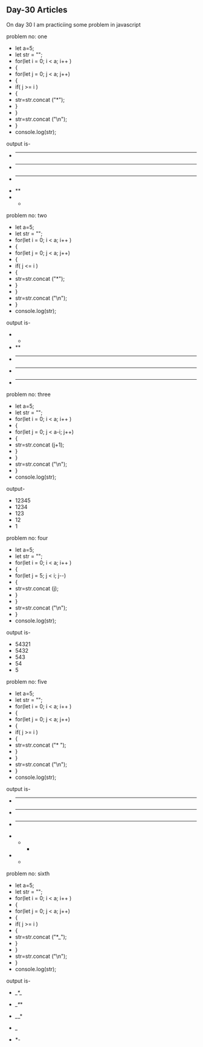 ## Day-30 Articles

On day 30 I am practiciing some problem in javascript

problem no: one

* let a=5;
* let str = "";
* for(let i = 0; i < a; i++ )
* {
* for(let j = 0; j < a; j++)
* {
* if( j >= i )
* {
* str=str.concat ("*");
* }
* }
* str=str.concat ("\n");
* }
* console.log(str);

output is-

- *****
- ****
- ***
- **
- *


problem no: two

* let a=5;
* let str = "";
* for(let i = 0; i < a; i++ )
* {
* for(let j = 0; j < a; j++)
* {
* if( j <= i )
* {
* str=str.concat ("*");
* }
* }
* str=str.concat ("\n");
* }
* console.log(str);

output is-

- *
- **
- ***
- ****
- *****

problem no: three

* let a=5;
* let str = "";
* for(let i = 0; i < a; i++ )
* {
* for(let j = 0; j < a-i; j++)
* {
* str=str.concat (j+1);
* }
* }
* str=str.concat ("\n");
* }
* console.log(str);


output-

- 12345
- 1234
- 123
- 12
- 1

problem no: four

* let a=5;
* let str = "";
* for(let i = 0; i < a; i++ )
* {
* for(let j = 5; j < i; j--)
* {
* str=str.concat (j);
* }
* }
* str=str.concat ("\n");
* }
* console.log(str);


output is-

- 54321
- 5432
- 543
- 54
- 5


problem no: five

* let a=5;
* let str = "";
* for(let i = 0; i < a; i++ )
* {
* for(let j = 0; j < a; j++)
* {
* if( j >= i )
* {
* str=str.concat ("*  ");
* }
* }
* str=str.concat ("\n");
* }
* console.log(str);

output is-

- *  *  *  *  *
- *  *  *  *
- *  *  *
- *  *
- *

problem no: sixth

* let a=5;
* let str = "";
* for(let i = 0; i < a; i++ )
* {
* for(let j = 0; j < a; j++)
* {
* if( j >= i )
* {
* str=str.concat ("*_");
* }
* }
* str=str.concat ("\n");
* }
* console.log(str);

output is-

- *_*_*_*_*

- *_*_*_*

- *_*_*

- *_*

- *-





